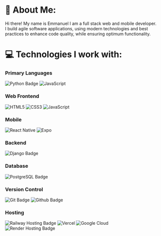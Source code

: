 # 💫 About Me:
Hi there! My name is Emmanuel I am a full stack web and mobile developer. I build agile software applications, using modern technologies and best practices to enhance code quality, while ensuring optimum functionality.  


# 💻 Technologies I work with:
### Primary Languages
  ![Python Badge](https://img.shields.io/badge/python-%23008080.svg?style=for-the-badge&logo=python&logoColor=%23FFFFFF)
  ![JavaScript](https://img.shields.io/badge/javascript-%23323330.svg?style=for-the-badge&logo=javascript&logoColor=%23F7DF1E)


### Web Frontend 
  ![HTML5](https://img.shields.io/badge/html5-%23E34F26.svg?style=for-the-badge&logo=html5&logoColor=white) 
  ![CSS3](https://img.shields.io/badge/css3-%231572B6.svg?style=for-the-badge&logo=css3&logoColor=white) 
  ![JavaScript](https://img.shields.io/badge/javascript-%23323330.svg?style=for-the-badge&logo=javascript&logoColor=%23F7DF1E) 
  <!--[React](https://img.shields.io/badge/react-%2320232a.svg?style=for-the-badge&logo=react&logoColor=%2361DAFB) -->


### Mobile
 ![React Native](https://img.shields.io/badge/react_native-%2320232a.svg?style=for-the-badge&logo=react&logoColor=%2361DAFB)
 ![Expo](https://img.shields.io/badge/expo-black.svg?style=for-the-badge&logo=expo&logoColor=white)


### Backend 
   ![Django Badge](https://img.shields.io/badge/django-%2304AA51.svg?style=for-the-badge&logo=django&logoColor=%23FFFFFF)


### Database
  ![PostgreSQL Badge](https://img.shields.io/badge/PostgreSQL-%23336791.svg?style=for-the-badge&logo=postgresql&logoColor=%23FFFFFF)

### Version Control
  ![Git Badge](https://img.shields.io/badge/Git-orange.svg?style=for-the-badge&logo=git&logoColor=%23FFFFFF)
  ![Github Badge](https://img.shields.io/badge/Github-black.svg?style=for-the-badge&logo=github&logoColor=%23FFFFFF)

### Hosting
  ![Railway Hosting Badge](https://img.shields.io/badge/Railway-%237952B3.svg?style=for-the-badge&logo=railway&logoColor=%23FFFFFF)
  ![Vercel](https://img.shields.io/badge/vercel-%23000000.svg?style=for-the-badge&logo=vercel&logoColor=white)
  ![Google Cloud](https://img.shields.io/badge/Google%20Cloud-%234285F4.svg?style=for-the-badge&logo=google-cloud&logoColor=white)
  ![Render Hosting Badge](https://img.shields.io/badge/Render-%2343853D.svg?style=for-the-badge&logo=render&logoColor=%23FFFFFF)

